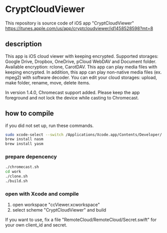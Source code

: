 # CryptCloudViewer
This repository is source code of iOS app "CryptCloudViewer"
https://itunes.apple.com/us/app/cryptcloudviewer/id1458528598?mt=8

## description
This app is iOS cloud viewer with keeping encrypted. Supported storages: Google Drive, Dropbox, OneDrive, pCloud WebDAV and Document folder. Available encryption: rclone, CarotDAV. This app can play media files with keeping encrypted. In addition, this app can play non-native media files (ex. mpeg2) with software decoder. You can edit your cloud storages: upload, make folder, rename, move, delete items.

In version 1.4.0, Chromecast support added. Please keep the app foreground and not lock the device while casting to Chromecast.

## how to compile
if you did not set up, run these commands.

```bash
sudo xcode-select --switch /Applications/Xcode.app/Contents/Developer/
brew install nasm
brew install yasm
```

### prepare depencency

```bash
./chromecast.sh
cd work
./clone.sh
./build.sh
```

### open with Xcode and compile
1. open workspace "ccViewer.xcworkspace"
2. select scheme "CryptCloudViewer" and build

If you want to use, fix a file "RemoteCloud/RemoteCloud/Secret.swift" for your own client_id and secret.
